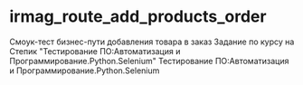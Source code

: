 # irmag_route_add_products_order
Смоук-тест бизнес-пути добавления товара в заказ
Задание по курсу на Степик "Тестирование ПО:Автоматизация и Программирование.Python.Selenium"
Тестирование ПО:Автоматизация и Программирование.Python.Selenium



